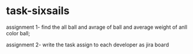 # task-sixsails


assignment 1- find the all ball and avrage of ball and average weight of anll color ball;

assignment 2-  write the task assign to each developer as jira board
